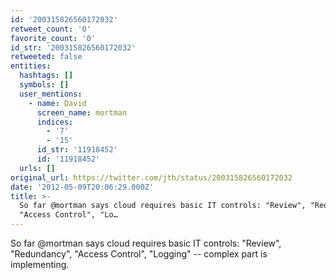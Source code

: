```yaml
---
id: '200315826560172032'
retweet_count: '0'
favorite_count: '0'
id_str: '200315826560172032'
retweeted: false
entities:
  hashtags: []
  symbols: []
  user_mentions:
    - name: David
      screen_name: mortman
      indices:
        - '7'
        - '15'
      id_str: '11918452'
      id: '11918452'
  urls: []
original_url: https://twitter.com/jth/status/200315826560172032
date: '2012-05-09T20:06:29.000Z'
title: >-
  So far @mortman says cloud requires basic IT controls: "Review", "Redundancy",
  "Access Control", "Lo…
---
```


So far @mortman says cloud requires basic IT controls: "Review", "Redundancy", "Access Control", "Logging" -- complex part is implementing.